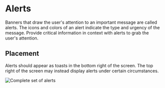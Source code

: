 # Alerts

Banners that draw the user's attention to an important message are called alerts. The icons and colors of an alert indicate the type and urgency of the message. Provide critical information in context with alerts to grab the user's attention.

## Placement
Alerts should appear as toasts in the bottom right of the screen. The top right of the screen may instead display alerts under certain circumstances.

![Complete set of alerts](/img/alerts.svg)